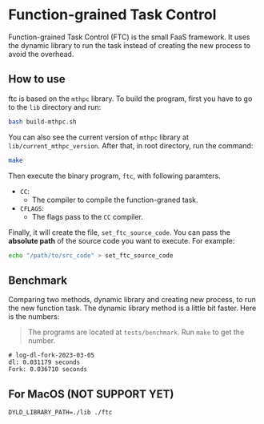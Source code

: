 # Function-grained Task Control

Function-grained Task Control (FTC) is the small FaaS framework. It uses the dynamic library to run the task instead of creating the new process to avoid the overhead.

## How to use

ftc is based on the `mthpc` library. To build the program, first you have to go to the `lib` directory and run:

```bash
bash build-mthpc.sh
```

You can also see the current version of `mthpc` library at `lib/current_mthpc_version`.
After that, in root directory, run the command:

```bash
make
```

Then execute the binary program, `ftc`, with following paramters.

- `CC`:
	- The compiler to compile the function-graned task.
- `CFLAGS`:
	- The flags pass to the `CC` compiler.

Finally, it will create the file, `set_ftc_source_code`. You can pass the **absolute path** of the source code you want to execute. For example:

```bash
echo "/path/to/src_code" > set_ftc_source_code
```

## Benchmark

Comparing two methods, dynamic library and creating new process, to run the new function task.
The dynamic library method is a little bit faster. Here is the numbers:
> The programs are located at `tests/benchmark`. Run `make` to get the number.

```
# log-dl-fork-2023-03-05
dl: 0.031179 seconds
Fork: 0.036710 seconds
```

## For MacOS (NOT SUPPORT YET)

```
DYLD_LIBRARY_PATH=./lib ./ftc
```
